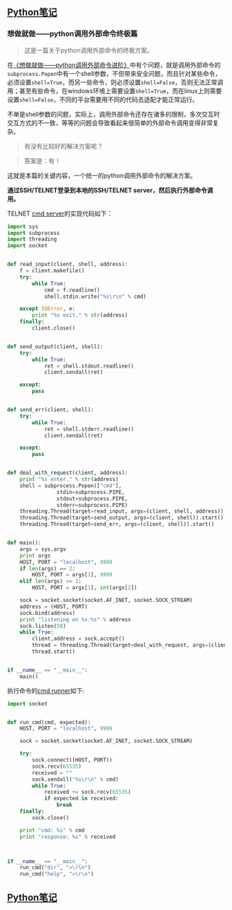 ## [Python笔记](https://billy0920.github.io/python_tips)
### 想做就做——python调用外部命令终极篇
> 这是一篇关于python调用外部命令的终极方案。

在[《想做就做——python调用外部命令进阶》](https://billy0920.github.io/python_tips/chapters/7_example_call_command_advanced)中有个问题，就是调用外部命令的```subprocess.Popen```中有一个shell参数，不但带来安全问题，而且针对某些命令，必须设置```shell=True```，而另一些命令，则必须设置```shell=False```，否则无法正常调用；甚至有些命令，在windows环境上需要设置```shell=True```，而在linux上则需要设置```shell=False```，不同的平台需要用不同的代码去适配才能正常运行。

不单是shell参数的问题，实际上，调用外部命令还存在诸多的限制，多次交互时交互方式的不一致，等等的问题会导致看起来很简单的外部命令调用变得非常复杂。

> 有没有比较好的解决方案呢？

> 答案是：有！

这就是本篇的关键内容，一个统一的python调用外部命令的解决方案。

<b>通过SSH/TELNET登录到本地的SSH/TELNET server，然后执行外部命令调用。</b>

TELNET [cmd server](https://billy0920.github.io/python_tips/codes/call_cmd_final/cmd_server.py)的实现代码如下：
```python
import sys
import subprocess
import threading
import socket


def read_input(client, shell, address):
    f = client.makefile()
    try:
        while True:
            cmd = f.readline()
            shell.stdin.write("%s\r\n" % cmd)

    except IOError, e:
        print "%s exit." % str(address)
    finally:
        client.close()


def send_output(client, shell):
    try:
        while True:
            ret = shell.stdout.readline()
            client.sendall(ret)

    except:
        pass


def send_err(client, shell):
    try:
        while True:
            ret = shell.stderr.readline()
            client.sendall(ret)

    except:
        pass


def deal_with_request(client, address):
    print "%s enter." % str(address)
    shell = subprocess.Popen(["cmd"],
                stdin=subprocess.PIPE,
                stdout=subprocess.PIPE,
                stderr=subprocess.PIPE)
    threading.Thread(target=read_input, args=(client, shell, address)).start()
    threading.Thread(target=send_output, args=(client, shell)).start()
    threading.Thread(target=send_err, args=(client, shell)).start()


def main():
    args = sys.argv
    print args
    HOST, PORT = "localhost", 9999
    if len(args) == 2:
        HOST, PORT = args[1], 9999
    elif len(args) >= 3:
        HOST, PORT = args[1], int(args[2])

    sock = socket.socket(socket.AF_INET, socket.SOCK_STREAM)
    address = (HOST, PORT)
    sock.bind(address)
    print "listening on %s:%s" % address
    sock.listen(50)
    while True:
        client,address = sock.accept()
        thread = threading.Thread(target=deal_with_request, args=(client, address))
        thread.start()


if __name__ == "__main__":
    main()

```

执行命令的[cmd runner](https://billy0920.github.io/python_tips/codes/call_cmd_final/cmd_runner.py)如下:

```python
import socket


def run_cmd(cmd, expected):
    HOST, PORT = "localhost", 9999

    sock = socket.socket(socket.AF_INET, socket.SOCK_STREAM)

    try:
        sock.connect((HOST, PORT))
        sock.recv(65535)
        received = ""
        sock.sendall("%s\r\n" % cmd)
        while True:
            received += sock.recv(65535)
            if expected in received:
                break
    finally:
        sock.close()

    print "cmd: %s" % cmd
    print "response: %s" % received



if __name__ == "__main__":
    run_cmd("dir", ">\r\n")
    run_cmd("help", ">\r\n")
```


## [Python笔记](https://billy0920.github.io/python_tips)
